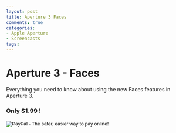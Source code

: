 ```yaml
---
layout: post
title: Aperture 3 Faces
comments: true
categories:
- Apple Aperture
- Screencasts
tags:
---
```

<h1>Aperture 3 - Faces</h1>
Everything you need to know about using the new Faces features in Aperture 3.
<h3>Only $1.99 !</h3>

<form action="https://www.paypal.com/cgi-bin/webscr" method="post">
<input type="hidden" name="cmd" value="_s-xclick">
<input type="hidden" name="hosted_button_id" value="LH9Z9JG6UR56Y">
<input type="image" src="https://www.paypal.com/en_US/i/btn/btn_buynowCC_LG.gif" border="0" name="submit" alt="PayPal - The safer, easier way to pay online!">
<img alt="" border="0" src="https://www.paypal.com/en_US/i/scr/pixel.gif" width="1" height="1">
</form>
